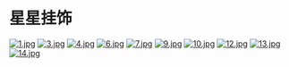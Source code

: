 # 星星挂饰


[![1.jpg](https://i.postimg.cc/5Ns3zSx0/1.jpg)](https://postimg.cc/QHW1G5KG)
[![3.jpg](https://i.postimg.cc/zBkWrqvB/3.jpg)](https://postimg.cc/XGpXKSwS)
[![4.jpg](https://i.postimg.cc/4dFft0FP/4.jpg)](https://postimg.cc/zbKYYxNH)
[![6.jpg](https://i.postimg.cc/MZMM50bH/6.jpg)](https://postimg.cc/Cd0xLq2p)
[![7.jpg](https://i.postimg.cc/50ZtTGq0/7.jpg)](https://postimg.cc/Q9JsWfzG)
[![9.jpg](https://i.postimg.cc/1393kD6p/9.jpg)](https://postimg.cc/CzQ0DBc1)
[![10.jpg](https://i.postimg.cc/Hk59NDwJ/10.jpg)](https://postimg.cc/87pvFYnD)
[![12.jpg](https://i.postimg.cc/yNscrJ65/12.jpg)](https://postimg.cc/fVqVVR9j)
[![13.jpg](https://i.postimg.cc/3xCDpKjZ/13.jpg)](https://postimg.cc/SnRsbbvX)
[![14.jpg](https://i.postimg.cc/RCNbv0Ky/14.jpg)](https://postimg.cc/bdfRTp69)
